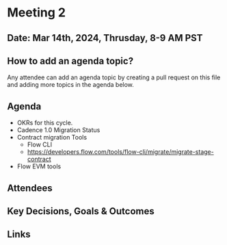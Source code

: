 # Meeting 2

## Date: Mar 14th, 2024, Thrusday, 8-9 AM PST

## How to add an agenda topic?
Any attendee can add an agenda topic by creating a pull request on this file and adding more topics in the agenda below.

## Agenda
* OKRs for this cycle.
* Cadence 1.0 Migration Status
* Contract migration Tools
  * Flow CLI
  * https://developers.flow.com/tools/flow-cli/migrate/migrate-stage-contract
* Flow EVM tools
  
## Attendees 


## Key Decisions, Goals & Outcomes 


## Links
